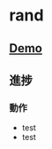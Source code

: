 # rand

## <a href="https://taroosg.github.io/rand/" target="_blank">Demo</a>

## 進捗
### 動作
- test
- test

